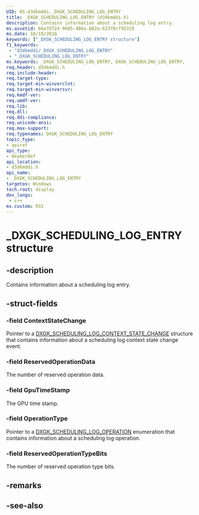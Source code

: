 ```yaml
---
UID: NS:d3dkmddi._DXGK_SCHEDULING_LOG_ENTRY
title: _DXGK_SCHEDULING_LOG_ENTRY (d3dkmddi.h)
description: Contains information about a scheduling log entry.
ms.assetid: 66e7d724-9605-486a-b02a-62378cf95319
ms.date: 10/19/2018
keywords: ["_DXGK_SCHEDULING_LOG_ENTRY structure"]
f1_keywords:
 - "d3dkmddi/_DXGK_SCHEDULING_LOG_ENTRY"
 - "_DXGK_SCHEDULING_LOG_ENTRY"
ms.keywords: _DXGK_SCHEDULING_LOG_ENTRY, DXGK_SCHEDULING_LOG_ENTRY,
req.header: d3dkmddi.h
req.include-header:
req.target-type:
req.target-min-winverclnt:
req.target-min-winversvr:
req.kmdf-ver:
req.umdf-ver:
req.lib:
req.dll:
req.ddi-compliance:
req.unicode-ansi:
req.max-support:
req.typenames: DXGK_SCHEDULING_LOG_ENTRY
topic_type:
- apiref
api_type:
- HeaderDef
api_location:
- d3dkmddi.h
api_name:
- _DXGK_SCHEDULING_LOG_ENTRY
targetos: Windows
tech.root: display
dev_langs:
 - c++
ms.custom: RS5
---
```


# _DXGK_SCHEDULING_LOG_ENTRY structure

## -description

Contains information about a scheduling log entry.

## -struct-fields

### -field ContextStateChange

Pointer to a [DXGK_SCHEDULING_LOG_CONTEXT_STATE_CHANGE](ns-d3dkmddi-_dxgk_scheduling_log_context_state_change.md) structure that contains information about a scheduling log context state change event.

### -field ReservedOperationData

The number of reserved operation data.

### -field GpuTimeStamp

The GPU time stamp.

### -field OperationType

Pointer to a [DXGK_SCHEDULING_LOG_OPERATION](ne-d3dkmddi-_dxgk_scheduling_log_operation.md) enumeration that contains information about a scheduling log operation.

### -field ReservedOperationTypeBits

The number of reserved operation type bits.

## -remarks

## -see-also
